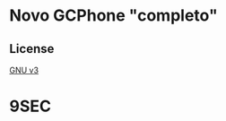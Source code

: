 # Novo GCPhone "completo"

## License

[GNU v3](https://opensource.org/licenses/gpl-3.0.html)

<h1>9SEC</h1>
